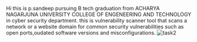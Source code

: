 Hi this is p.sandeep pursuing B tech graduation from ACHARYA NAGARJUNA UNIVERSITY COLLEGE OF ENGENEERING AND TECHNOLOGY in cyber security department. this  is vulnerability scanner tool that scans a network or a website domain  for common security vulnerabilities such as open ports,oudated software versions and misconfigurations.
![task2](https://github.com/user-attachments/assets/f4d84809-cf9f-4d64-b455-4c5a12672384)
